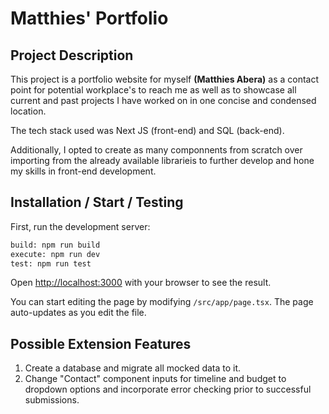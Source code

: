 # Matthies' Portfolio

## Project Description

This project is a portfolio website for myself **(Matthies Abera)** as a contact point for potential workplace's to reach me as well as to showcase all current and past projects I have worked on in one concise and condensed location.

The tech stack used was Next JS (front-end) and SQL (back-end).

Additionally, I opted to create as many componnents from scratch over importing from the already available librarieis to further develop and hone my skills in front-end development.

## Installation / Start / Testing

First, run the development server:

```bash
build: npm run build
execute: npm run dev
test: npm run test
```

Open [http://localhost:3000](http://localhost:3000) with your browser to see the result.

You can start editing the page by modifying `/src/app/page.tsx`. The page auto-updates as you edit the file.

## Possible Extension Features

1. Create a database and migrate all mocked data to it.
2. Change "Contact" component inputs for timeline and budget to dropdown options and incorporate error checking prior to successful submissions.